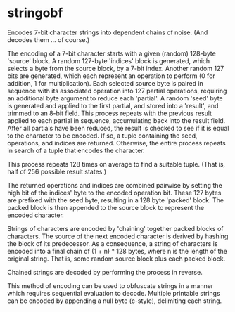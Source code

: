 # stringobf
Encodes 7-bit character strings into dependent chains of noise. (And decodes them ... of course.)

The encoding of a 7-bit character starts with a given (random) 128-byte 'source' block. A random 127-byte 'indices' block is generated, which selects a byte from the source block, by a 7-bit index. Another random 127 bits are generated, which each represent an operation to perform (0 for addition, 1 for multiplication). Each selected source byte is paired in sequence with its associated operation into 127 partial operations, requiring an additional byte argument to reduce each 'partial'. A random 'seed' byte is generated and applied to the first partial, and stored into a 'result', and trimmed to an 8-bit field. This process repeats with the previous result applied to each partial in sequence, accumulating back into the result field. After all partials have been reduced, the result is checked to see if it is equal to the character to be encoded. If so, a tuple containing the seed, operations, and indices are returned. Otherwise, the entire process repeats in search of a tuple that encodes the character.

This process repeats 128 times on average to find a suitable tuple. (That is, half of 256 possible result states.)

The returned operations and indices are combined pairwise by setting the high bit of the indices' byte to the encoded operation bit. These 127 bytes are prefixed with the seed byte, resulting in a 128 byte 'packed' block. The packed block is then appended to the source block to represent the encoded character.

Strings of characters are encoded by 'chaining' together packed blocks of characters. The source of the next encoded character is derived by hashing the block of its predecessor. As a consequence, a string of characters is encoded into a final chain of (1 + n) * 128 bytes, where n is the length of the original string. That is, some random source block plus each packed block.

Chained strings are decoded by performing the process in reverse.

This method of encoding can be used to obfuscate strings in a manner which requires sequential evaluation to decode. Multiple printable strings can be encoded by appending a null byte (c-style), delimiting each string.
